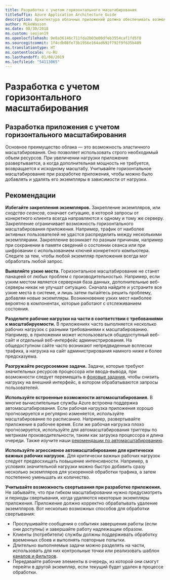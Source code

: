 ```yaml
---
title: Разработка с учетом горизонтального масштабирования
titleSuffix: Azure Application Architecture Guide
description: Архитектура облачных приложений должна обеспечивать возможность горизонтального масштабирования.
author: MikeWasson
ms.date: 08/30/2018
ms.custom: seojan19
ms.openlocfilehash: 9e8a36146c711fda2b03e00dfeb3554caf1fd5f0
ms.sourcegitcommit: 1f4cdb08fe73b1956e164ad692f792f9f635b409
ms.translationtype: HT
ms.contentlocale: ru-RU
ms.lasthandoff: 01/08/2019
ms.locfileid: "54113065"
---
```

# <a name="design-to-scale-out"></a>Разработка с учетом горизонтального масштабирования

## <a name="design-your-application-so-that-it-can-scale-horizontally"></a>Разработка приложения с учетом горизонтального масштабирования

Основное преимущество облака &mdash; это возможность эластичного масштабирования. Оно позволяет использовать строго необходимый объем ресурсов. При увеличении нагрузки приложение развертывается, а когда дополнительная мощность не требуется, возвращается к исходному масштабу. Учитывайте горизонтальное масштабирование при разработке приложения, чтобы можно было добавлять и удалять его экземпляры в зависимости от нагрузки.

## <a name="recommendations"></a>Рекомендации

**Избегайте закрепления экземпляров.** Закрепление экземпляров, или *сходство сеансов*, означает ситуацию, в которой запросы от конкретного клиента всегда направляются к одному и тому же серверу. Закрепление ограничивает возможность горизонтального масштабирования приложения. Например, трафик от наиболее активных пользователей не удастся распределить между несколькими экземплярами. Закрепление возникает по разным причинам, например при сохранении в памяти сведений о состоянии сеанса или при шифровании с использованием ключей конкретного компьютера. Следите за тем, чтобы любой экземпляр приложения всегда мог обработать любой запрос.

**Выявляйте узкие места.** Горизонтальное масштабирование не станет панацеей от любых проблем с производительностью. Например, если узким местом является серверная база данных, дополнительные веб-серверы никак не улучшат ситуацию. Сначала найдите и устраните все узкие места в системе, и лишь затем пытайтесь решить проблему, добавляя новые экземпляры. Возникновение узких мест наиболее вероятно в компонентах, которые работают с отслеживанием состояния.

**Разделите рабочие нагрузки на части в соответствии с требованиями к масштабируемости.**  В приложениях часто выполняется несколько рабочих нагрузок с разными требованиями к масштабированию. Например, в приложении может использоваться общедоступный веб-сайт и отдельный веб-интерфейс администрирования. На общедоступном сайте часто возникают непредвиденные всплески трафика, а нагрузка на сайт администрирования намного ниже и более предсказуема.

**Разгружайте ресурсоемкие задачи.** Задачи, которые требуют значительных ресурсов процессора или ввода-вывода, при возможности следует перемещать в [фоновые задания][background-jobs], чтобы снизить нагрузку на внешний интерфейс, в котором обрабатываются запросы пользователей.

**Используйте встроенные возможности автомасштабирования.** В многие вычислительные службы Azure встроена поддержка автомасштабирования. Если рабочая нагрузка приложения хорошо прогнозируется и регулярно изменяется, используйте масштабирование по расписанию. Например, развертывайте приложение в рабочее время. Если же рабочая нагрузка плохо прогнозируется, используйте для автомасштабирования триггеры по метрикам производительности, таким как загрузка процессора и длина очереди. Также изучите наши [рекомендации по автомасштабированию][autoscaling].

**Используйте агрессивное автомасштабирование для критически важных рабочих нагрузок.** Для критически важных рабочих нагрузок следует предвосхищать повышение интенсивности. Например, в условиях значительной нагрузки можно быстро добавить сразу несколько экземпляров для ускоренной обработки трафика, а затем постепенно уменьшать их количество.

**Учитывайте возможность свертывания при разработке приложения.**  Не забывайте, что при гибком масштабировании нужно предусмотреть и периоды свертывания, когда удаляются некоторые экземпляры приложения. Приложение должно корректно обрабатывать удаление экземпляров. Вот несколько возможных способов для обработки свертывания:

- Прослушивайте сообщения о событиях завершения работы (если они доступны) и завершайте работу надлежащим образом.
- Клиенты (потребители) службы должны поддерживать обработку временных сбоев и выполнять повторные попытки.
- Длительно выполняемые задачи можно разделять на части, использовать для них контрольные точки или реализовать шаблон [каналов и фильтров][pipes-filters-pattern].
- Передавайте рабочие элементы в очередь, из которой они смогут перейти в другой экземпляр, если текущий будет удален в процессе обработки.

<!-- links -->

[autoscaling]: ../../best-practices/auto-scaling.md
[background-jobs]: ../../best-practices/background-jobs.md
[pipes-filters-pattern]: ../../patterns/pipes-and-filters.md
